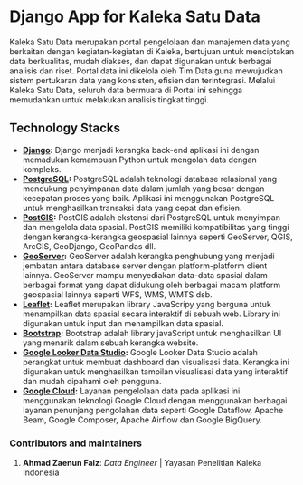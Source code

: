 # Django App for Kaleka Satu Data

Kaleka Satu Data merupakan portal pengelolaan dan manajemen data yang berkaitan dengan kegiatan-kegiatan di Kaleka, bertujuan untuk menciptakan data berkualitas, mudah diakses, dan dapat digunakan untuk berbagai analisis dan riset. Portal data ini dikelola oleh Tim Data guna mewujudkan sistem pertukaran data yang konsisten, efisien dan terintegrasi. Melalui Kaleka Satu Data, seluruh data bermuara di Portal ini sehingga memudahkan untuk melakukan analisis tingkat tinggi.

## Technology Stacks
<ul>
  <li><b><a href="https://www.djangoproject.com/">Django</a>:</b> Django menjadi kerangka back-end aplikasi ini dengan memadukan kemampuan Python untuk mengolah data dengan kompleks.</li>
  <li><b><a href="https://www.postgresql.org/">PostgreSQL</a>:</b> PostgreSQL adalah teknologi database relasional yang mendukung penyimpanan data dalam jumlah yang besar dengan kecepatan proses yang baik. Aplikasi ini menggunakan PostgreSQL untuk menghasilkan transaksi data yang cepat dan efisien.</li>
  <li><b><a href="https://postgis.net/">PostGIS</a>:</b> PostGIS adalah ekstensi dari PostgreSQL untuk menyimpan dan mengelola data spasial. PostGIS memiliki kompatibilitas yang tinggi dengan kerangka-kerangka geospasial lainnya seperti GeoServer, QGIS, ArcGIS, GeoDjango, GeoPandas dll.</li>
  <li><b><a href="https://geoserver.org/">GeoServer</a>:</b> GeoServer adalah kerangka penghubung yang menjadi jembatan antara database server dengan platform-platform client lainnya. GeoServer mampu menyediakan data-data spasial dalam berbagai format yang dapat didukung oleh berbagai macam platform geospasial lainnya seperti WFS, WMS, WMTS dsb.</li>
  <li><b><a href="https://leafletjs.com/">Leaflet</a>:</b> Leaflet merupakan library JavaScripy yang berguna untuk menampilkan data spasial secara interaktif di sebuah web. Library ini digunakan untuk input dan menampilkan data spasial.</li>
  <li><b><a href="https://getbootstrap.com/">Bootstrap</a>:</b> Bootstrap adalah library javaScript untuk menghasilkan UI yang menarik dalam sebuah kerangka website.</li>
  <li><b><a href="https://datastudio.google.com/">Google Looker Data Studio</a>:</b> Google Looker Data Studio adalah perangkat untuk membuat dashboard dan visualisasi data. Kerangka ini digunakan untuk menghasilkan tampilan visualisasi data yang interaktif dan mudah dipahami oleh pengguna.</li>
  <li><b><a href="https://cloud.google.com/">Google Cloud</a>:</b> Layanan pengelolaan data pada aplikasi ini menggunakan teknologi Google Cloud dengan menggunakan berbagai layanan penunjang pengolahan data seperti Google Dataflow, Apache Beam, Google Composer, Apache Airflow dan Google BigQuery.</li>
</ul>

### Contributors and maintainers
<ol>
  <li><b>Ahmad Zaenun Faiz</b>: <i>Data Engineer</i> | Yayasan Penelitian Kaleka Indonesia</li>
</ol>

